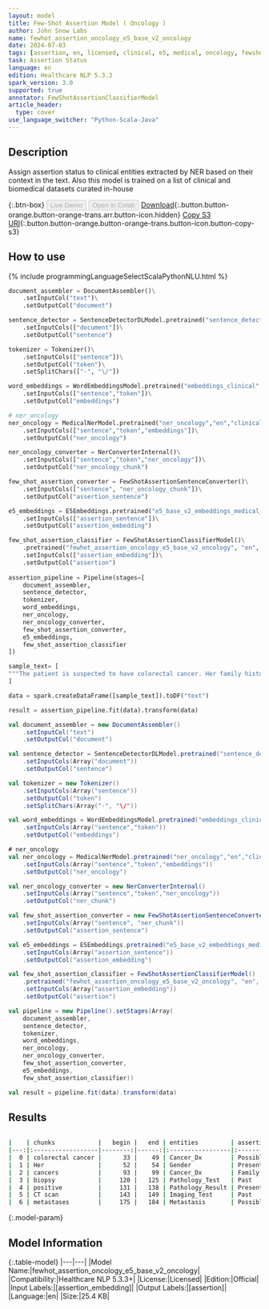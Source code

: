 ```yaml
---
layout: model
title: Few-Shot Assertion Model ( Oncology )
author: John Snow Labs
name: fewhot_assertion_oncology_e5_base_v2_oncology
date: 2024-07-03
tags: [assertion, en, licensed, clinical, e5, medical, oncology, fewshot]
task: Assertion Status
language: en
edition: Healthcare NLP 5.3.3
spark_version: 3.0
supported: true
annotator: FewShotAssertionClassifierModel
article_header:
  type: cover
use_language_switcher: "Python-Scala-Java"
---
```


## Description

Assign assertion status to clinical entities extracted by NER based on their context in the text. Also this model is trained on a list of clinical and biomedical datasets curated in-house

{:.btn-box}
<button class="button button-orange" disabled>Live Demo</button>
<button class="button button-orange" disabled>Open in Colab</button>
[Download](https://s3.amazonaws.com/auxdata.johnsnowlabs.com/clinical/models/fewhot_assertion_oncology_e5_base_v2_oncology_en_5.3.3_3.0_1720013627652.zip){:.button.button-orange.button-orange-trans.arr.button-icon.hidden}
[Copy S3 URI](s3://auxdata.johnsnowlabs.com/clinical/models/fewhot_assertion_oncology_e5_base_v2_oncology_en_5.3.3_3.0_1720013627652.zip){:.button.button-orange.button-orange-trans.button-icon.button-copy-s3}

## How to use



<div class="tabs-box" markdown="1">
{% include programmingLanguageSelectScalaPythonNLU.html %}
  
```python
document_assembler = DocumentAssembler()\
    .setInputCol("text")\
    .setOutputCol("document")

sentence_detector = SentenceDetectorDLModel.pretrained("sentence_detector_dl_healthcare","en","clinical/models")\
    .setInputCols(["document"])\
    .setOutputCol("sentence")

tokenizer = Tokenizer()\
    .setInputCols(["sentence"])\
    .setOutputCol("token")\
    .setSplitChars(["-", "\/"])

word_embeddings = WordEmbeddingsModel.pretrained("embeddings_clinical","en","clinical/models")\
    .setInputCols(["sentence","token"])\
    .setOutputCol("embeddings")

# ner_oncology
ner_oncology = MedicalNerModel.pretrained("ner_oncology","en","clinical/models")\
    .setInputCols(["sentence","token","embeddings"])\
    .setOutputCol("ner_oncology")

ner_oncology_converter = NerConverterInternal()\
    .setInputCols(["sentence","token","ner_oncology"])\
    .setOutputCol("ner_oncology_chunk")

few_shot_assertion_converter = FewShotAssertionSentenceConverter()\
    .setInputCols(["sentence", "ner_oncology_chunk"])\
    .setOutputCol("assertion_sentence")

e5_embeddings = E5Embeddings.pretrained("e5_base_v2_embeddings_medical_assertion_oncology", "en", "clinical/models")\
    .setInputCols(["assertion_sentence"])\
    .setOutputCol("assertion_embedding")

few_shot_assertion_classifier = FewShotAssertionClassifierModel()\
    .pretrained("fewhot_assertion_oncology_e5_base_v2_oncology", "en", "clinical/models")\
    .setInputCols(["assertion_embedding"])\
    .setOutputCol("assertion")
 
assertion_pipeline = Pipeline(stages=[
    document_assembler,
    sentence_detector,
    tokenizer,
    word_embeddings,
    ner_oncology,
    ner_oncology_converter,
    few_shot_assertion_converter,
    e5_embeddings,
    few_shot_assertion_classifier
])

sample_text= [
"""The patient is suspected to have colorectal cancer. Her family history is positive for other cancers. The result of the biopsy was positive. A CT scan was ordered to rule out metastases."""
]

data = spark.createDataFrame([sample_text]).toDF("text")

result = assertion_pipeline.fit(data).transform(data)

```
```scala
val document_assembler = new DocumentAssembler()
    .setInputCol("text")
    .setOutputCol("document")

val sentence_detector = SentenceDetectorDLModel.pretrained("sentence_detector_dl_healthcare","en","clinical/models")
    .setInputCols(Array("document"))
    .setOutputCol("sentence")

val tokenizer = new Tokenizer()
    .setInputCols(Array("sentence"))
    .setOutputCol("token")
    .setSplitChars(Array("-", "\/"))

val word_embeddings = WordEmbeddingsModel.pretrained("embeddings_clinical","en","clinical/models")
    .setInputCols(Array("sentence","token"))
    .setOutputCol("embeddings")

# ner_oncology
val ner_oncology = MedicalNerModel.pretrained("ner_oncology","en","clinical/models")
    .setInputCols(Array("sentence","token","embeddings"))
    .setOutputCol("ner_oncology")

val ner_oncology_converter = new NerConverterInternal()
    .setInputCols(Array("sentence","token","ner_oncology"))
    .setOutputCol("ner_chunk")

val few_shot_assertion_converter = new FewShotAssertionSentenceConverter()
    .setInputCols(Array("sentence", "ner_chunk"))
    .setOutputCol("assertion_sentence")

val e5_embeddings = E5Embeddings.pretrained("e5_base_v2_embeddings_medical_assertion_oncology", "en", "clinical/models")
    .setInputCols(Array("assertion_sentence"))
    .setOutputCol("assertion_embedding")

val few_shot_assertion_classifier = FewShotAssertionClassifierModel()
    .pretrained("fewhot_assertion_oncology_e5_base_v2_oncology", "en", "clinical/models")
    .setInputCols(Array("assertion_embedding"))
    .setOutputCol("assertion")

val pipeline = new Pipeline().setStages(Array(    
    document_assembler,
    sentence_detector,
    tokenizer,
    word_embeddings,
    ner_oncology,
    ner_oncology_converter,
    few_shot_assertion_converter,
    e5_embeddings,
    few_shot_assertion_classifier))

val result = pipeline.fit(data).transform(data)

```
</div>

## Results

```bash

|    | chunks            |   begin |   end | entities         | assertion   |   confidence |
|---:|:------------------|--------:|------:|:-----------------|:------------|-------------:|
|  0 | colorectal cancer |      33 |    49 | Cancer_Dx        | Possible    |     0.581282 |
|  1 | Her               |      52 |    54 | Gender           | Present     |     0.9563   |
|  2 | cancers           |      93 |    99 | Cancer_Dx        | Family      |     0.234656 |
|  3 | biopsy            |     120 |   125 | Pathology_Test   | Past        |     0.957321 |
|  4 | positive          |     131 |   138 | Pathology_Result | Present     |     0.956439 |
|  5 | CT scan           |     143 |   149 | Imaging_Test     | Past        |     0.95717  |
|  6 | metastases        |     175 |   184 | Metastasis       | Possible    |     0.549866 |
```

{:.model-param}
## Model Information

{:.table-model}
|---|---|
|Model Name:|fewhot_assertion_oncology_e5_base_v2_oncology|
|Compatibility:|Healthcare NLP 5.3.3+|
|License:|Licensed|
|Edition:|Official|
|Input Labels:|[assertion_embedding]|
|Output Labels:|[assertion]|
|Language:|en|
|Size:|25.4 KB|
